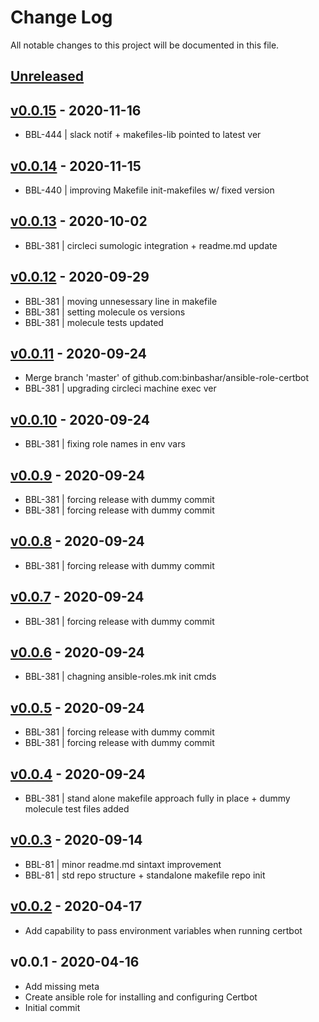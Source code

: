 # Change Log

All notable changes to this project will be documented in this file.

<a name="unreleased"></a>
## [Unreleased]



<a name="v0.0.15"></a>
## [v0.0.15] - 2020-11-16

- BBL-444 | slack notif + makefiles-lib pointed to latest ver


<a name="v0.0.14"></a>
## [v0.0.14] - 2020-11-15

- BBL-440 | improving Makefile init-makefiles w/ fixed version


<a name="v0.0.13"></a>
## [v0.0.13] - 2020-10-02

- BBL-381 | circleci sumologic integration + readme.md update


<a name="v0.0.12"></a>
## [v0.0.12] - 2020-09-29

- BBL-381 | moving unnesessary line in makefile
- BBL-381 | setting molecule os versions
- BBL-381 | molecule tests updated


<a name="v0.0.11"></a>
## [v0.0.11] - 2020-09-24

- Merge branch 'master' of github.com:binbashar/ansible-role-certbot
- BBL-381 | upgrading circleci machine exec ver


<a name="v0.0.10"></a>
## [v0.0.10] - 2020-09-24

- BBL-381 | fixing role names in env vars


<a name="v0.0.9"></a>
## [v0.0.9] - 2020-09-24

- BBL-381 | forcing release with dummy commit
- BBL-381 | forcing release with dummy commit


<a name="v0.0.8"></a>
## [v0.0.8] - 2020-09-24

- BBL-381 | forcing release with dummy commit


<a name="v0.0.7"></a>
## [v0.0.7] - 2020-09-24

- BBL-381 | forcing release with dummy commit


<a name="v0.0.6"></a>
## [v0.0.6] - 2020-09-24

- BBL-381 | chagning ansible-roles.mk init cmds


<a name="v0.0.5"></a>
## [v0.0.5] - 2020-09-24

- BBL-381 | forcing release with dummy commit
- BBL-381 | forcing release with dummy commit


<a name="v0.0.4"></a>
## [v0.0.4] - 2020-09-24

- BBL-381 | stand alone makefile approach fully in place + dummy molecule test files added


<a name="v0.0.3"></a>
## [v0.0.3] - 2020-09-14

- BBL-81 | minor readme.md sintaxt improvement
- BBL-81 | std repo structure + standalone makefile repo init


<a name="v0.0.2"></a>
## [v0.0.2] - 2020-04-17

- Add capability to pass environment variables when running certbot


<a name="v0.0.1"></a>
## v0.0.1 - 2020-04-16

- Add missing meta
- Create ansible role for installing and configuring Certbot
- Initial commit


[Unreleased]: https://github.com/binbashar/ansible-role-certbot/compare/v0.0.15...HEAD
[v0.0.15]: https://github.com/binbashar/ansible-role-certbot/compare/v0.0.14...v0.0.15
[v0.0.14]: https://github.com/binbashar/ansible-role-certbot/compare/v0.0.13...v0.0.14
[v0.0.13]: https://github.com/binbashar/ansible-role-certbot/compare/v0.0.12...v0.0.13
[v0.0.12]: https://github.com/binbashar/ansible-role-certbot/compare/v0.0.11...v0.0.12
[v0.0.11]: https://github.com/binbashar/ansible-role-certbot/compare/v0.0.10...v0.0.11
[v0.0.10]: https://github.com/binbashar/ansible-role-certbot/compare/v0.0.9...v0.0.10
[v0.0.9]: https://github.com/binbashar/ansible-role-certbot/compare/v0.0.8...v0.0.9
[v0.0.8]: https://github.com/binbashar/ansible-role-certbot/compare/v0.0.7...v0.0.8
[v0.0.7]: https://github.com/binbashar/ansible-role-certbot/compare/v0.0.6...v0.0.7
[v0.0.6]: https://github.com/binbashar/ansible-role-certbot/compare/v0.0.5...v0.0.6
[v0.0.5]: https://github.com/binbashar/ansible-role-certbot/compare/v0.0.4...v0.0.5
[v0.0.4]: https://github.com/binbashar/ansible-role-certbot/compare/v0.0.3...v0.0.4
[v0.0.3]: https://github.com/binbashar/ansible-role-certbot/compare/v0.0.2...v0.0.3
[v0.0.2]: https://github.com/binbashar/ansible-role-certbot/compare/v0.0.1...v0.0.2
